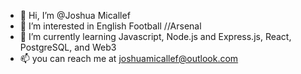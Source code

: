 - 👋 Hi, I’m @Joshua Micallef
- 👀 I’m interested in English Football //Arsenal
- 🌱 I’m currently learning Javascript, Node.js and Express.js, React, PostgreSQL, and Web3
- 📫 you can reach me at joshuamicallef@outlook.com
